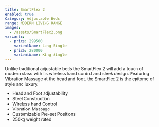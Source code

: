```yaml
---
title: SmartFlex 2
enabled: true
Category: Adjustable Beds
range: MODERN LIVING RANGE
images:
  - /assets/SmartFlex2.png
variants:
  - price: 299500
    varientName: Long Single
  - price: 280000
    varientName: King Single
---
```


Unlike traditional adjustable beds the SmartFlex 2 will add a touch of modern class with its wireless hand control and sleek design. Featuring Vibration Massage at the head and foot. the SmartFlex 2 is the epitome of style and luxury.
* Head and Foot adjustability
* Steel Construction
* Wireless hand Control
* Vibration Massage
* Customizable Pre-set Positions
* 250kg weight rated
